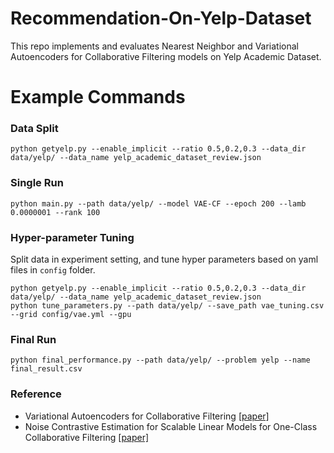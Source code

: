 # Recommendation-On-Yelp-Dataset
This repo implements and evaluates Nearest Neighbor and Variational Autoencoders for Collaborative Filtering models on Yelp Academic Dataset. 

# Example Commands

### Data Split
```
python getyelp.py --enable_implicit --ratio 0.5,0.2,0.3 --data_dir data/yelp/ --data_name yelp_academic_dataset_review.json
```

### Single Run
```
python main.py --path data/yelp/ --model VAE-CF --epoch 200 --lamb 0.0000001 --rank 100
```

### Hyper-parameter Tuning

Split data in experiment setting, and tune hyper parameters based on yaml files in `config` folder. 

```
python getyelp.py --enable_implicit --ratio 0.5,0.2,0.3 --data_dir data/yelp/ --data_name yelp_academic_dataset_review.json
python tune_parameters.py --path data/yelp/ --save_path vae_tuning.csv --grid config/vae.yml --gpu
```

### Final Run
```
python final_performance.py --path data/yelp/ --problem yelp --name final_result.csv
```

### Reference
* Variational Autoencoders for Collaborative Filtering [[paper]](https://arxiv.org/pdf/1802.05814.pdf)
* Noise Contrastive Estimation for Scalable Linear Models for One-Class Collaborative Filtering [[paper]](https://arxiv.org/pdf/1811.00697.pdf)
